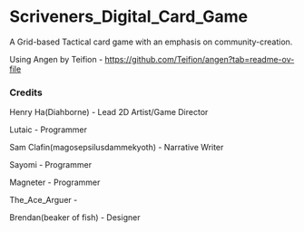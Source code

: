 # Scriveners_Digital_Card_Game
A Grid-based Tactical card game with an emphasis on community-creation.

Using Angen by Teifion - https://github.com/Teifion/angen?tab=readme-ov-file

### Credits 
Henry Ha(Diahborne) - Lead 2D Artist/Game Director

Lutaic - Programmer

Sam Clafin(magosepsilusdammekyoth) - Narrative Writer

Sayomi - Programmer

Magneter - Programmer

The_Ace_Arguer - 

Brendan(beaker of fish) - Designer

